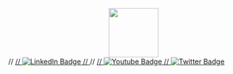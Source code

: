 <div id="header" align="center">
  <img src="https://media.giphy.com/media/lP8xu5t2DLGG045H8F/giphy.gif" width="100"/>
</div>
<div id="badges">
//  <a href="your-linkedin-URL">
//    <img src="https://img.shields.io/badge/LinkedIn-blue?style=for-the-badge&logo=linkedin&logoColor=white" alt="LinkedIn Badge"/>
//  </a>
//  <a href="your-youtube-URL">
//    <img src="https://img.shields.io/badge/YouTube-red?style=for-the-badge&logo=youtube&logoColor=white" alt="Youtube Badge"/>
//  </a>
  <a href="your-twitter-URL">
    <img src="https://img.shields.io/badge/Twitter-blue?style=for-the-badge&logo=twitter&logoColor=white" alt="Twitter Badge"/>
  </a>
</div>
